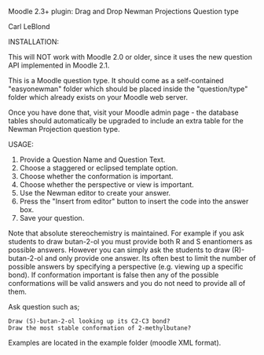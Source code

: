 Moodle 2.3+ plugin: Drag and Drop Newman Projections Question type

Carl LeBlond


INSTALLATION:

This will NOT work with Moodle 2.0 or older, since it uses the new
question API implemented in Moodle 2.1.

This is a Moodle question type. It should come as a self-contained 
"easyonewman" folder which should be placed inside the "question/type" folder
which already exists on your Moodle web server.

Once you have done that, visit your Moodle admin page - the database 
tables should automatically be upgraded to include an extra table for
the Newman Projection question type.

USAGE:

1) Provide a Question Name and Question Text.
2) Choose a staggered or eclipsed template option.
3) Choose whether the conformation is important.
4) Choose whether the perspective or view is important.
5) Use the Newman editor to create your answer.
6) Press the "Insert from editor" button to insert the code into the answer box.
7) Save your question.

Note that absolute stereochemistry is maintained.  For example if you ask students
to draw butan-2-ol you must provide both R and S enantiomers as possible answers.
However you can simply ask the students to draw (R)-butan-2-ol and only provide one answer.
Its often best to limit the number of possible answers by specifying a perspective
(e.g. viewing up a specific bond).  If conformation important is false then any of
the possible conformations will be valid answers and you do not need to provide all of them.

Ask question such as;

    Draw (S)-butan-2-ol looking up its C2-C3 bond?
    Draw the most stable conformation of 2-methylbutane?


Examples are located in the example folder (moodle XML format).
